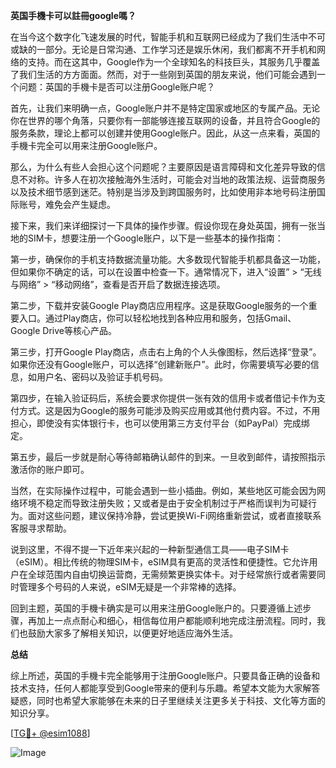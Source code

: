 **英国手機卡可以註冊google嗎？**

在当今这个数字化飞速发展的时代，智能手机和互联网已经成为了我们生活中不可或缺的一部分。无论是日常沟通、工作学习还是娱乐休闲，我们都离不开手机和网络的支持。而在这其中，Google作为一个全球知名的科技巨头，其服务几乎覆盖了我们生活的方方面面。然而，对于一些刚到英国的朋友来说，他们可能会遇到一个问题：英国的手機卡是否可以注册Google账户呢？

首先，让我们来明确一点，Google账户并不是特定国家或地区的专属产品。无论你在世界的哪个角落，只要你有一部能够连接互联网的设备，并且符合Google的服务条款，理论上都可以创建并使用Google账户。因此，从这一点来看，英国的手機卡完全可以用来注册Google账户。

那么，为什么有些人会担心这个问题呢？主要原因是语言障碍和文化差异导致的信息不对称。许多人在初次接触海外生活时，可能会对当地的政策法规、运营商服务以及技术细节感到迷茫。特别是当涉及到跨国服务时，比如使用非本地号码注册国际账号，难免会产生疑虑。

接下来，我们来详细探讨一下具体的操作步骤。假设你现在身处英国，拥有一张当地的SIM卡，想要注册一个Google账户，以下是一些基本的操作指南：

第一步，确保你的手机支持数据流量功能。大多数现代智能手机都具备这一功能，但如果你不确定的话，可以在设置中检查一下。通常情况下，进入“设置” > “无线与网络” > “移动网络”，查看是否开启了数据连接选项。

第二步，下载并安装Google Play商店应用程序。这是获取Google服务的一个重要入口。通过Play商店，你可以轻松地找到各种应用和服务，包括Gmail、Google Drive等核心产品。

第三步，打开Google Play商店，点击右上角的个人头像图标，然后选择“登录”。如果你还没有Google账户，可以选择“创建新账户”。此时，你需要填写必要的信息，如用户名、密码以及验证手机号码。

第四步，在输入验证码后，系统会要求你提供一张有效的信用卡或者借记卡作为支付方式。这是因为Google的服务可能涉及购买应用或其他付费内容。不过，不用担心，即使没有实体银行卡，也可以使用第三方支付平台（如PayPal）完成绑定。

第五步，最后一步就是耐心等待邮箱确认邮件的到来。一旦收到邮件，请按照指示激活你的账户即可。

当然，在实际操作过程中，可能会遇到一些小插曲。例如，某些地区可能会因为网络环境不稳定而导致注册失败；又或者是由于安全机制过于严格而误判为可疑行为。面对这些问题，建议保持冷静，尝试更换Wi-Fi网络重新尝试，或者直接联系客服寻求帮助。

说到这里，不得不提一下近年来兴起的一种新型通信工具——电子SIM卡（eSIM）。相比传统的物理SIM卡，eSIM具有更高的灵活性和便捷性。它允许用户在全球范围内自由切换运营商，无需频繁更换实体卡。对于经常旅行或者需要同时管理多个号码的人来说，eSIM无疑是一个非常棒的选择。

回到主题，英国的手機卡确实是可以用来注册Google账户的。只要遵循上述步骤，再加上一点点耐心和细心，相信每位用户都能顺利地完成注册流程。同时，我们也鼓励大家多了解相关知识，以便更好地适应海外生活。

**总结**

综上所述，英国的手機卡完全能够用于注册Google账户。只要具备正确的设备和技术支持，任何人都能享受到Google带来的便利与乐趣。希望本文能为大家解答疑惑，同时也希望大家能够在未来的日子里继续关注更多关于科技、文化等方面的知识分享。

[[TG💪+ @esim1088](https://t.me/s/esim1088)]

![Image](https://i.postimg.cc/4NQfJmqS/Snipaste-2025-05-13-00-14-12.png)